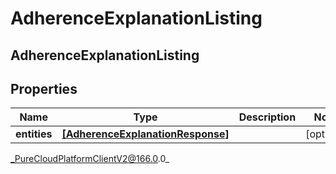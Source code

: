 # AdherenceExplanationListing

## AdherenceExplanationListing

## Properties

|Name | Type | Description | Notes|
|------------ | ------------- | ------------- | -------------|
| **entities** | [**[AdherenceExplanationResponse]**]([AdherenceExplanationResponse]) |  | [optional] |



_PureCloudPlatformClientV2@166.0.0_
